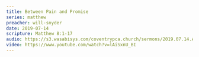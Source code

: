 ```yaml
---
title: Between Pain and Promise
series: matthew
preacher: will-snyder
date: 2019-07-14
scripture: Matthew 8:1-17
audio: https://s3.wasabisys.com/coventrypca.church/sermons/2019.07.14.A Between Pain and Promise - Will Snyder.mp3
video: https://www.youtube.com/watch?v=lAiSxnU_BI
---
```

